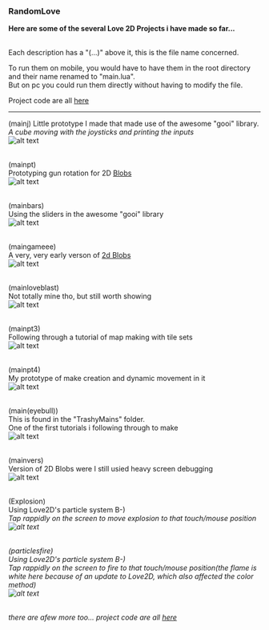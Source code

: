 

### RandomLove


**Here are some of the several Love 2D Projects i have made so far...**  <br><br>



Each description has a "(...)" above it, this is the file name concerned.  


To run them on mobile, you would have to have them in the root directory and their name renamed to "main.lua".  
But on pc you could run them directly without having to modify the file.  

Project code are all [here](https://github.com/Rocket-007/Love2D-Prototypes-and-Code)<br>  

---

(mainj) 
Little prototype I made that made use of the awesome "gooi" library.  
<i> A cube moving with the joysticks and printing the inputs</i><br>
![alt text](https://github.com/Rocket-007/Rocket-007.github.io/blob/master/images/RandomLove_IMGS/mainj.png?raw=true)<br><br>

(mainpt)  
Prototyping gun rotation for 2D [Blobs](/2dBlobs_page)<br>
![alt text](https://github.com/Rocket-007/Rocket-007.github.io/blob/master/images/RandomLove_IMGS/mainpt.png?raw=true)<br><br>


(mainbars)  
Using the sliders in the awesome "gooi" library<br>
![alt text](https://github.com/Rocket-007/Rocket-007.github.io/blob/master/images/RandomLove_IMGS/mainbars.png?raw=true)<br><br>


(maingameee)  
A very, very early verson of [2d Blobs](/2dBlobs_page)<br>
![alt text](https://github.com/Rocket-007/Rocket-007.github.io/blob/master/images/RandomLove_IMGS/maingamee.png?raw=true)<br><br>


(mainloveblast)  
Not totally mine tho, but still worth showing<br>
![alt text](https://github.com/Rocket-007/Rocket-007.github.io/blob/master/images/RandomLove_IMGS/mainloveblast.png?raw=true)<br><br>


(mainpt3)  
Following through a tutorial of map making with tile sets<br>
![alt text](https://github.com/Rocket-007/Rocket-007.github.io/blob/master/images/RandomLove_IMGS/mainpt3.png?raw=true)<br><br>


(mainpt4)  
My prototype of make creation and dynamic movement in it<br>
![alt text](https://github.com/Rocket-007/Rocket-007.github.io/blob/master/images/RandomLove_IMGS/mainpt4.png?raw=true)<br><br>



(main(eyebull))  
This is found in the "TrashyMains" folder.  
One of the first tutorials i following through to make<br>
![alt text](https://github.com/Rocket-007/Rocket-007.github.io/blob/master/images/RandomLove_IMGS/main(eyebull).png?raw=true)<br><br>



(mainvers)  
Version of 2D Blobs were I still usied heavy screen debugging<br>
![alt text](https://github.com/Rocket-007/Rocket-007.github.io/blob/master/images/RandomLove_IMGS/mainvers.png?raw=true)<br><br>



(Explosion)  
Using Love2D's particle system B-)  
<i>Tap rappidly on the screen to move explosion to that touch/mouse position<br>
![alt text](https://github.com/Rocket-007/Rocket-007.github.io/blob/master/images/RandomLove_IMGS/Explosion.png?raw=true)<br><br>



(particlesfire)  
Using Love2D's particle system B-)  
<i>Tap rappidly on the screen to fire to that touch/mouse position(the flame is white here because of an update to Love2D, which also affected the color method)<br>
![alt text](https://github.com/Rocket-007/Rocket-007.github.io/blob/master/images/RandomLove_IMGS/particledfire.png?raw=true)<br><br>  


there are afew more too...
project code are all [here](https://github.com/Rocket-007/Love2D-Prototypes-and-Code)<br>  



